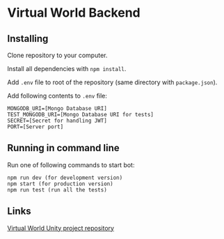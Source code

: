 # Virtual World Backend

## Installing
Clone repository to your computer.

Install all dependencies with `npm install`.

Add `.env` file to root of the repository (same directory with `package.json`).

Add following contents to `.env` file:
```
MONGODB_URI=[Mongo Database URI]
TEST_MONGODB_URI=[Mongo Database URI for tests]
SECRET=[Secret for handling JWT]
PORT=[Server port]
```

## Running in command line
Run one of following commands to start bot:
```
npm run dev (for development version)
npm start (for production version)
npm run test (run all the tests)
```

## Links
[Virtual World Unity project repository](https://github.com/Pelinrakennusryhma/VirtualWorld)